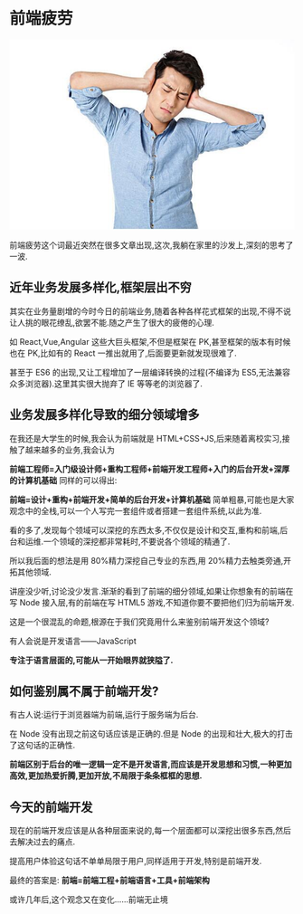 # 前端疲劳

![肾虚,通常是在过度劳累之后](../images/tried.jpg)

前端疲劳这个词最近突然在很多文章出现,这次,我躺在家里的沙发上,深刻的思考了一波.

## 近年业务发展多样化,框架层出不穷

其实在业务量剧增的今时今日的前端业务,随着各种各样花式框架的出现,不得不说让人挑的眼花缭乱,欲罢不能.随之产生了很大的疲倦的心理.

如 React,Vue,Angular 这些大巨头框架,不但是框架在 PK,甚至框架的版本有时候也在 PK,比如有的 React 一推出就用了,后面要更新就发现很难了.

甚至于 ES6 的出现,又让工程增加了一层编译转换的过程(不编译为 ES5,无法兼容众多浏览器).这里其实很大抛弃了 IE 等等老的浏览器了.

## 业务发展多样化导致的细分领域增多

在我还是大学生的时候,我会认为前端就是 HTML+CSS+JS,后来随着离校实习,接触了越来越多的业务,我会认为

**前端工程师=入门级设计师+重构工程师+前端开发工程师+入门的后台开发+深厚的计算机基础**
同样的可以得出:

**前端=设计+重构+前端开发+简单的后台开发+计算机基础**
简单粗暴,可能也是大家观念中的全栈,可以一个人写完一套组件或者搭建一套组件系统,以此为准.

看的多了,发现每个领域可以深挖的东西太多,不仅仅是设计和交互,重构和前端,后台和运维.一个领域的深挖都非常耗时,不要说各个领域的精通了.

所以我后面的想法是用 80%精力深挖自己专业的东西,用 20%精力去触类旁通,开拓其他领域.

讲座没少听,讨论没少发言.渐渐的看到了前端的细分领域,如果让你想象有的前端在写 Node 接入层,有的前端在写 HTML5 游戏,不知道你要不要把他们归为前端开发.

这是一个很混乱的命题,根源在于我们究竟用什么来鉴别前端开发这个领域?

有人会说是开发语言——JavaScript

**专注于语言层面的,可能从一开始眼界就狭隘了.**

## 如何鉴别属不属于前端开发?

有古人说:运行于浏览器端为前端,运行于服务端为后台.

在 Node 没有出现之前这句话应该是正确的.但是 Node 的出现和壮大,极大的打击了这句话的正确性.

**前端区别于后台的唯一逻辑一定不是开发语言,而应该是开发思想和习惯,一种更加高效,更加热爱折腾,更加开放,不局限于条条框框的思想.**

## 今天的前端开发

现在的前端开发应该是从各种层面来说的,每一个层面都可以深挖出很多东西,然后去解决过去的痛点.

提高用户体验这句话不单单局限于用户,同样适用于开发,特别是前端开发.

最终的答案是: **前端=前端工程+前端语言+工具+前端架构**

或许几年后,这个观念又在变化......前端无止境
